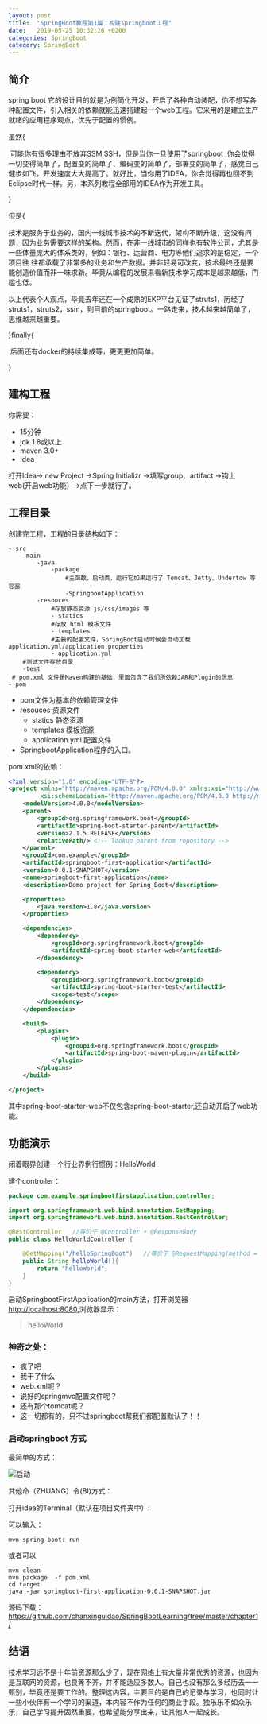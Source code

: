 ```yaml
---
layout: post
title:  "SpringBoot教程第1篇：构建springboot工程"
date:   2019-05-25 10:32:26 +0200
categories: SpringBoot
category: SpringBoot
---
```

## 简介

spring boot 它的设计目的就是为例简化开发，开启了各种自动装配，你不想写各种配置文件，引入相关的依赖就能迅速搭建起一个web工程。它采用的是建立生产就绪的应用程序观点，优先于配置的惯例。

虽然{

​		可能你有很多理由不放弃SSM,SSH，但是当你一旦使用了springboot ,你会觉得一切变得简单了，配置变的简单了、编码变的简单了，部署变的简单了，感觉自己健步如飞，开发速度大大提高了。就好比，当你用了IDEA，你会觉得再也回不到Eclipse时代一样。另，本系列教程全部用的IDEA作为开发工具。

}

但是{

​		技术是服务于业务的，国内一线城市技术的不断迭代，架构不断升级，这没有问题，因为业务需要这样的架构。然而，在非一线城市的同样也有软件公司，尤其是一些体量庞大的体系类的，例如：银行、运营商、电力等他们追求的是稳定，一个项目往
往都承载了非常多的业务和生产数据。并非轻易可改变，技术最终还是要能创造价值而非一味求新。毕竟从编程的发展来看新技术学习成本是越来越低，门槛也低。

​		以上代表个人观点，毕竟去年还在一个成熟的EKP平台见证了struts1，历经了struts1，struts2，ssm，到目前的springboot。一路走来，技术越来越简单了，思维越来越重要。

}finally{

​		后面还有docker的持续集成等，更更更加简单。

}

## 建构工程

你需要：

- 15分钟
- jdk 1.8或以上
- maven 3.0+
- Idea

打开Idea-> new Project ->Spring Initializr ->填写group、artifact ->钩上web(开启web功能）->点下一步就行了。

## 工程目录

创建完工程，工程的目录结构如下：

```
- src
    -main
        -java
            -package
                #主函数，启动类，运行它如果运行了 Tomcat、Jetty、Undertow 等容器
                -SpringbootApplication	
        -resouces
            #存放静态资源 js/css/images 等
            - statics
            #存放 html 模板文件
            - templates
            #主要的配置文件，SpringBoot启动时候会自动加载application.yml/application.properties		
            - application.yml
    #测试文件存放目录		
    -test
 # pom.xml 文件是Maven构建的基础，里面包含了我们所依赖JAR和Plugin的信息
- pom
```

- pom文件为基本的依赖管理文件
- resouces 资源文件
  - statics 静态资源
  - templates 模板资源
  - application.yml 配置文件
- SpringbootApplication程序的入口。

pom.xml的依赖：

```xml
<?xml version="1.0" encoding="UTF-8"?>
<project xmlns="http://maven.apache.org/POM/4.0.0" xmlns:xsi="http://www.w3.org/2001/XMLSchema-instance"
         xsi:schemaLocation="http://maven.apache.org/POM/4.0.0 http://maven.apache.org/xsd/maven-4.0.0.xsd">
    <modelVersion>4.0.0</modelVersion>
    <parent>
        <groupId>org.springframework.boot</groupId>
        <artifactId>spring-boot-starter-parent</artifactId>
        <version>2.1.5.RELEASE</version>
        <relativePath/> <!-- lookup parent from repository -->
    </parent>
    <groupId>com.example</groupId>
    <artifactId>springboot-first-application</artifactId>
    <version>0.0.1-SNAPSHOT</version>
    <name>springboot-first-application</name>
    <description>Demo project for Spring Boot</description>

    <properties>
        <java.version>1.8</java.version>
    </properties>

    <dependencies>
        <dependency>
            <groupId>org.springframework.boot</groupId>
            <artifactId>spring-boot-starter-web</artifactId>
        </dependency>

        <dependency>
            <groupId>org.springframework.boot</groupId>
            <artifactId>spring-boot-starter-test</artifactId>
            <scope>test</scope>
        </dependency>
    </dependencies>

    <build>
        <plugins>
            <plugin>
                <groupId>org.springframework.boot</groupId>
                <artifactId>spring-boot-maven-plugin</artifactId>
            </plugin>
        </plugins>
    </build>

</project>

```

其中spring-boot-starter-web不仅包含spring-boot-starter,还自动开启了web功能。

## 功能演示

闭着眼界创建一个行业界例行惯例：HelloWorld

建个controller：

```java
package com.example.springbootfirstapplication.controller;

import org.springframework.web.bind.annotation.GetMapping;
import org.springframework.web.bind.annotation.RestController;

@RestController   //等价于 @Controller + @ResponseBody
public class HelloWorldController {

    @GetMapping("/helloSpringBoot")   //等价于 @RequestMapping(method = {RequestMethod.GET})
    public String helloWorld(){
        return "helloWorld";
    }
}

```

启动SpringbootFirstApplication的main方法，打开浏览器[http://localhost:8080](http://localhost:8080),浏览器显示：

> helloWorld

### 神奇之处：

- 疯了吧
- 我干了什么
- web.xml呢？
- 说好的springmvc配置文件呢？
- 还有那个tomcat呢？
- 这一切都有的，只不过springboot帮我们都配置默认了！！

### 启动springboot 方式

最简单的方式：

![启动](https://chanxinguidao.github.io/assets/images/springboot/chapter1/2.png)

其他命（ZHUANG）令(BI)方式：

打开idea的Terminal（默认在项目文件夹中）:

可以输入：

```
mvn spring-boot: run
```

或者可以 

```
mvn clean  
mvn package  -f pom.xml
cd target
java -jar springboot-first-application-0.0.1-SNAPSHOT.jar
```

源码下载：<https://github.com/chanxinguidao/SpringBootLearning/tree/master/chapter1/>

## 结语

技术学习远不是十年前资源那么少了，现在网络上有大量非常优秀的资源，也因为是互联网的资源，也良莠不齐，并不能适应多数人。自己也没有那么多经历去一一甄别，毕竟还是要工作的。整理这内容，主要目的是自己的记录与学习，也同时让一些小伙伴有一个学习的渠道，本内容不作为任何的商业手段。独乐乐不如众乐乐，自己学习提升固然重要，也希望能分享出来，让其他人一起成长。
